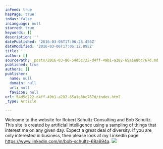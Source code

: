 ```yaml
---
inFeed: true
hasPage: true
inNav: false
inLanguage: null
starred: true
keywords: []
description: ''
datePublished: '2016-03-06T17:06:25.456Z'
dateModified: '2016-03-06T17:06:12.895Z'
title: ''
author: []
sourcePath: _posts/2016-03-06-54d5c722-d4ff-49b1-a282-65a1e8bc767d.md
published: true
authors: []
publisher:
  name: null
  domain: null
  url: null
  favicon: null
url: 54d5c722-d4ff-49b1-a282-65a1e8bc767d/index.html
_type: Article

---
```

Welcome to the website for Robert Schultz Consulting and Bob Schultz. This site is created by artificial intelligence using a sampling of things that interest me on any given day. Expect a great deal of diversity. If you are only interested in business, then please look at my LinkedIn page https://www.linkedin.com/in/bob-schultz-68a994a.
![](https://the-grid-user-content.s3-us-west-2.amazonaws.com/824a444e-7fe4-4676-bb12-26955b0ae6a0.jpg)
